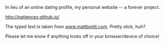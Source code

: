 In lieu of an online dating profile, my personal website -- a forever project. 

http://patiences.github.io/

The typed text is taken from www.mattboldt.com. Pretty slick, huh? 

Please let me know if anything looks off in your browser/device of choice! 

